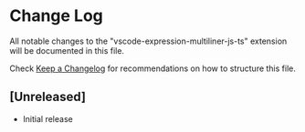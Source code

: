 # Change Log

All notable changes to the "vscode-expression-multiliner-js-ts" extension will be documented in this file.

Check [Keep a Changelog](http://keepachangelog.com/) for recommendations on how to structure this file.

## [Unreleased]

- Initial release